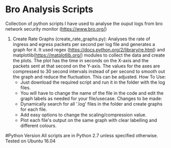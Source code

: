 # Bro Analysis Scripts

Collection of python scripts I have used to analyse the ouput logs from bro network security monitor (https://www.bro.org/)

1. Create Rate Graphs (create_rate_graphs.py):
  Analyses the rate of ingress and egress packets per second per log file and generates a graph for it.
  It used regex (https://docs.python.org/2/library/re.html) and matplotlib(https://matplotlib.org/) modules to collect the data and create the plots. The plot has the time in seconds on the X-axis and the packets sent at that second on the Y-axis.
  The values for the axes are compressed to 30 second intervals instead of per second to smooth out the graph and reduce the fluctuation. This can be adjusted.
  How To Use:
    - Just download the required script and run it in the folder with the log files.
    - You will have to change the name of the file in the code and edit the graph labels as needed for your file/usecase.
  Changes to be made:
    - Dynamically search for all '.log' files in the folder and create graphs for each file.
    - Add easy options to change the scaling/compression value.
    - Plot each file's output on the same graph with clear labelling and different colours.

#Python Version
All scripts are in Python 2.7 unless specified otherwise. Tested on Ubuntu 16.04
